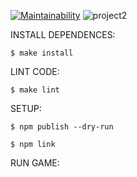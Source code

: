 [![Maintainability](https://api.codeclimate.com/v1/badges/a99a88d28ad37a79dbf6/maintainability)](https://codeclimate.com/github/dimassspb/frontend-project-lvl2/maintainability)
![project2](https://github.com/dimassspb/frontend-project-lvl2/workflows/project2/badge.svg)


INSTALL DEPENDENCES:
	
	$ make install

LINT CODE:
	
	$ make lint


SETUP:
	
	$ npm publish --dry-run

	$ npm link
	

RUN GAME:

